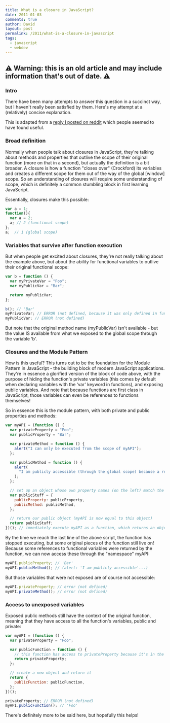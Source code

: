 ```yaml
---
title: What is a closure in JavaScript?
date: 2011-01-03
comments: true
author: David
layout: post
permalink: /2011/what-is-a-closure-in-javascript
tags:
  - javascript
  - webdev
---
```


## ⚠️ Warning: this is an old article and may include information that's out of date. ⚠️

### Intro

There have been many attempts to answer this question in a succinct way, but I haven't really been satisfied by them. Here's my attempt at a (relatively) concise explanation.

This is adapted from a [reply I posted on reddit][1] which people seemed to have found useful.

### Broad definition

Normally when people talk about closures in JavaScript, they're talking about methods and properties that outlive the scope of their original function (more on that in a second), but actually the definition is a bit broader. A closure is how a function "closes over" (Crockford) its variables and creates a different scope for them out of the way of the global [window] scope. So an understanding of closures will require some understanding of scope, which is definitely a common stumbling block in first learning JavaScript.

Essentially, closures make this possible:

```js
var a = 1;
function(){
  var a = 2;
  a; // 2 (functional scope)
};
a;  // 1 (global scope)
```

### Variables that survive after function execution

But when people get excited about closures, they're not really talking about the example above, but about the ability for functional variables to outlive their original functional scope:

```js
var b = function () {
  var myPrivateVar = "Foo";
  var myPublicVar = "Bar";

  return myPublicVar;
};

b(); // 'Bar'
myPrivateVar; // ERROR (not defined, because it was only defined in functional scope and is trying to be accessed from the global [window] scope)
myPublicVar; // ERROR (not defined)
```

But note that the original method name (myPublicVar) isn't available - but the value IS available from what we exposed to the global scope through the variable &#8216;b'.

### Closures and the Module Pattern

How is this useful? This turns out to be the foundation for the Module Pattern in JavaScript - the building block of modern JavaScript applications. They're in essence a glorified version of the block of code above, with the purpose of hiding the function's private variables (this comes by default when declaring variables with the &#8216;var' keyword in functions), and exposing public variables. And note that because functions are first class in JavaScript, those variables can even be references to functions themselves!

So in essence this is the module pattern, with both private and public properties and methods:

```js
var myAPI = (function () {
  var privateProperty = "Foo";
  var publicProperty = "Bar";

  var privateMethod = function () {
    alert("I can only be executed from the scope of myAPI");
  };

  var publicMethod = function () {
    alert(
      "I am publicly accessible (through the global scope) because a reference to publicMethod is returned by myAPI"
    );
  };

  // set up an object whose own property names (on the left) match the references to the internal, functionally-scoped methods (on the right)
  var publicStuff = {
    publicProperty: publicProperty,
    publicMethod: publicMethod,
  };

  // return our public object (myAPI is now equal to this object)
  return publicStuff;
})(); // immediately execute myAPI as a function, which returns an object that contains pointers to stuff in myAPI, which is exposed through myAPI.x, myAPI.y, etc
```

By the time we reach the last line of the above script, the function has stopped executing, but some original pieces of the function still live on! Because some references to functional variables were returned by the function, we can now access these through the "namespace" myAPI:

```js
myAPI.publicProperty; // 'Bar'
myAPI.publicMethod(); // (alert: 'I am publicly accessible'...)
```

But those variables that were not exposed are of course not accessible:

```js
myAPI.privateProperty; // error (not defined)
myAPI.privateMethod(); // error (not defined)
```

### Access to unexposed variables

Exposed public methods still have the context of the original function, meaning that they have access to all the function's variables, public and private:

```js
var myAPI = (function () {
  var privateProperty = "Foo";

  var publicFunction = function () {
    // this function has access to privateProperty because it's in the same scope, even after the main function stops executing!
    return privateProperty;
  };

  // create a new object and return it
  return {
    publicFunction: publicFunction,
  };
})();

privateProperty; // ERROR (not defined)
myAPI.publicFunction(); // 'Foo'
```

There's definitely more to be said here, but hopefully this helps!

[1]: http://www.reddit.com/r/javascript/comments/eti86/can_somebody_explain_closures_to_me/c1atir1
